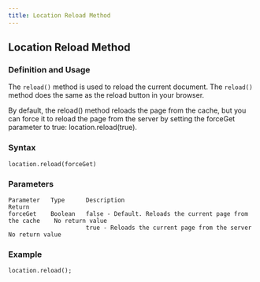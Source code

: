 ```yaml
---
title: Location Reload Method
---
```

## Location Reload Method

### Definition and Usage
The `reload()` method is used to reload the current document.
The `reload()` method does the same as the reload button in your browser.

By default, the reload() method reloads the page from the cache, but you can force it to reload the page from the server by setting the forceGet parameter to true: location.reload(true).

### Syntax
```
location.reload(forceGet)
```
### Parameters
```
Parameter   Type      Description                                                 Return
forceGet    Boolean   false - Default. Reloads the current page from the cache    No return value
                      true - Reloads the current page from the server             No return value
```
### Example
```
location.reload();
```
